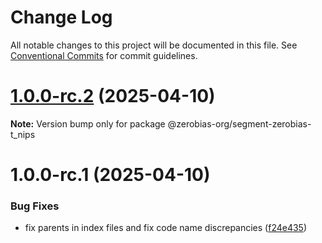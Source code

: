 # Change Log

All notable changes to this project will be documented in this file.
See [Conventional Commits](https://conventionalcommits.org) for commit guidelines.

# [1.0.0-rc.2](https://github.com/zerobias-org/segment/compare/@zerobias-org/segment-zerobias-t_nips@1.0.0-rc.1...@zerobias-org/segment-zerobias-t_nips@1.0.0-rc.2) (2025-04-10)

**Note:** Version bump only for package @zerobias-org/segment-zerobias-t_nips





# 1.0.0-rc.1 (2025-04-10)


### Bug Fixes

* fix parents in index files and fix code name discrepancies ([f24e435](https://github.com/zerobias-org/segment/commit/f24e4352453caaa05074cc6bb66ee8ed21a4f11d))
